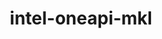 ---
title: "intel-oneapi-mkl"
layout: cache
categories: [package, develop]
meta: {"versions": ["2024.2.0", "2024.2.1"], "compilers": ["gcc@=11.4.0", "gcc@=12.3.0", "intel@=2021.10.0", "oneapi@=2023.2.0", "oneapi@=2024.2.0", "oneapi@=2024.2.1"], "oss": ["amzn2", "ubuntu22.04"], "platforms": ["linux"], "targets": ["x86_64_v3", "x86_64_v4"], "stacks": ["aws-pcluster-x86_64_v4", "e4s", "e4s-oneapi", "ml-linux-x86_64-cpu", "ml-linux-x86_64-cuda", "root"], "num_specs": 55, "num_specs_by_stack": {"root": 55, "aws-pcluster-x86_64_v4": 18, "ml-linux-x86_64-cuda": 18, "ml-linux-x86_64-cpu": 6, "e4s": 6, "e4s-oneapi": 7}}
spec_details: [{"hash": "4us4wjoi5fav5xvmn5wche4gxgggnc24", "compiler": "gcc@=12.3.0", "versions": ["2024.2.1"], "os": "amzn2", "platform": "linux", "target": "x86_64_v3", "variants": ["build_system=generic", "~cluster", "+envmods", "~gfortran", "~ilp64", "mpi_family=none", "+shared", "threads=none"], "stacks": ["root", "aws-pcluster-x86_64_v4"], "size": "-", "tarball": "https://binaries.spack.io/develop/build_cache/linux-amzn2-x86_64_v3/gcc-12.3.0/intel-oneapi-mkl-2024.2.1/linux-amzn2-x86_64_v3-gcc-12.3.0-intel-oneapi-mkl-2024.2.1-4us4wjoi5fav5xvmn5wche4gxgggnc24.spack"}, {"hash": "rp5zo4x3xh2ckkybqp3ybf53lngvvnlf", "compiler": "gcc@=12.3.0", "versions": ["2024.2.0"], "os": "amzn2", "platform": "linux", "target": "x86_64_v3", "variants": ["build_system=generic", "~cluster", "+envmods", "~gfortran", "~ilp64", "mpi_family=none", "+shared", "threads=none"], "stacks": ["root", "aws-pcluster-x86_64_v4"], "size": "-", "tarball": "https://binaries.spack.io/develop/build_cache/linux-amzn2-x86_64_v3/gcc-12.3.0/intel-oneapi-mkl-2024.2.0/linux-amzn2-x86_64_v3-gcc-12.3.0-intel-oneapi-mkl-2024.2.0-rp5zo4x3xh2ckkybqp3ybf53lngvvnlf.spack"}, {"hash": "3ijgq7shxy3vovxz6ad73iuzfgspnzvw", "compiler": "oneapi@=2023.2.0", "versions": ["2024.2.0"], "os": "amzn2", "platform": "linux", "target": "x86_64_v3", "variants": ["build_system=generic", "~cluster", "+envmods", "~gfortran", "~ilp64", "mpi_family=none", "+shared", "threads=none"], "stacks": ["root", "aws-pcluster-x86_64_v4"], "size": "-", "tarball": "https://binaries.spack.io/develop/build_cache/linux-amzn2-x86_64_v3/oneapi-2023.2.0/intel-oneapi-mkl-2024.2.0/linux-amzn2-x86_64_v3-oneapi-2023.2.0-intel-oneapi-mkl-2024.2.0-3ijgq7shxy3vovxz6ad73iuzfgspnzvw.spack"}, {"hash": "5fb3bdzew4w6a5naqoyzlfcksixlthit", "compiler": "intel@=2021.10.0", "versions": ["2024.2.1"], "os": "amzn2", "platform": "linux", "target": "x86_64_v3", "variants": ["build_system=generic", "~cluster", "+envmods", "~gfortran", "~ilp64", "mpi_family=none", "+shared", "threads=none"], "stacks": ["root", "aws-pcluster-x86_64_v4"], "size": "-", "tarball": "https://binaries.spack.io/develop/build_cache/linux-amzn2-x86_64_v3/intel-2021.10.0/intel-oneapi-mkl-2024.2.1/linux-amzn2-x86_64_v3-intel-2021.10.0-intel-oneapi-mkl-2024.2.1-5fb3bdzew4w6a5naqoyzlfcksixlthit.spack"}, {"hash": "dll6ebyfduh7rrnu3nchjoep3ceoeoih", "compiler": "intel@=2021.10.0", "versions": ["2024.2.0"], "os": "amzn2", "platform": "linux", "target": "x86_64_v3", "variants": ["build_system=generic", "~cluster", "+envmods", "~gfortran", "~ilp64", "mpi_family=none", "+shared", "threads=none"], "stacks": ["root", "aws-pcluster-x86_64_v4"], "size": "-", "tarball": "https://binaries.spack.io/develop/build_cache/linux-amzn2-x86_64_v3/intel-2021.10.0/intel-oneapi-mkl-2024.2.0/linux-amzn2-x86_64_v3-intel-2021.10.0-intel-oneapi-mkl-2024.2.0-dll6ebyfduh7rrnu3nchjoep3ceoeoih.spack"}, {"hash": "oscsxso4uihmjppj4oxkr666plcyh25b", "compiler": "intel@=2021.10.0", "versions": ["2024.2.0"], "os": "amzn2", "platform": "linux", "target": "x86_64_v3", "variants": ["build_system=generic", "+cluster", "+envmods", "~gfortran", "~ilp64", "mpi_family=mpich", "+shared", "threads=none"], "stacks": ["root", "aws-pcluster-x86_64_v4"], "size": "-", "tarball": "https://binaries.spack.io/develop/build_cache/linux-amzn2-x86_64_v3/intel-2021.10.0/intel-oneapi-mkl-2024.2.0/linux-amzn2-x86_64_v3-intel-2021.10.0-intel-oneapi-mkl-2024.2.0-oscsxso4uihmjppj4oxkr666plcyh25b.spack"}, {"hash": "l3mbkjuy6uwvqen2fzdlg3mvh4h2sf5c", "compiler": "intel@=2021.10.0", "versions": ["2024.2.1"], "os": "amzn2", "platform": "linux", "target": "x86_64_v3", "variants": ["build_system=generic", "+cluster", "+envmods", "~gfortran", "~ilp64", "mpi_family=mpich", "+shared", "threads=none"], "stacks": ["root", "aws-pcluster-x86_64_v4"], "size": "-", "tarball": "https://binaries.spack.io/develop/build_cache/linux-amzn2-x86_64_v3/intel-2021.10.0/intel-oneapi-mkl-2024.2.1/linux-amzn2-x86_64_v3-intel-2021.10.0-intel-oneapi-mkl-2024.2.1-l3mbkjuy6uwvqen2fzdlg3mvh4h2sf5c.spack"}, {"hash": "q33uusya4x3ktmzcql53gqvbfntnyv7b", "compiler": "intel@=2021.10.0", "versions": ["2024.2.1"], "os": "amzn2", "platform": "linux", "target": "x86_64_v3", "variants": ["build_system=generic", "+cluster", "+envmods", "~gfortran", "~ilp64", "mpi_family=mpich", "+shared", "threads=none"], "stacks": ["root", "aws-pcluster-x86_64_v4"], "size": "-", "tarball": "https://binaries.spack.io/develop/build_cache/linux-amzn2-x86_64_v3/intel-2021.10.0/intel-oneapi-mkl-2024.2.1/linux-amzn2-x86_64_v3-intel-2021.10.0-intel-oneapi-mkl-2024.2.1-q33uusya4x3ktmzcql53gqvbfntnyv7b.spack"}, {"hash": "kqbeneym2d7e7hrp25dgvmp42yb7yejw", "compiler": "oneapi@=2023.2.0", "versions": ["2024.2.1"], "os": "amzn2", "platform": "linux", "target": "x86_64_v3", "variants": ["build_system=generic", "~cluster", "+envmods", "~gfortran", "~ilp64", "mpi_family=none", "+shared", "threads=none"], "stacks": ["root", "aws-pcluster-x86_64_v4"], "size": "-", "tarball": "https://binaries.spack.io/develop/build_cache/linux-amzn2-x86_64_v3/oneapi-2023.2.0/intel-oneapi-mkl-2024.2.1/linux-amzn2-x86_64_v3-oneapi-2023.2.0-intel-oneapi-mkl-2024.2.1-kqbeneym2d7e7hrp25dgvmp42yb7yejw.spack"}, {"hash": "37dq35ghevn5niklwd4t3w26yidxnjri", "compiler": "gcc@=12.3.0", "versions": ["2024.2.0"], "os": "amzn2", "platform": "linux", "target": "x86_64_v4", "variants": ["build_system=generic", "~cluster", "+envmods", "~gfortran", "~ilp64", "mpi_family=none", "+shared", "threads=none"], "stacks": ["root", "aws-pcluster-x86_64_v4"], "size": "-", "tarball": "https://binaries.spack.io/develop/build_cache/linux-amzn2-x86_64_v4/gcc-12.3.0/intel-oneapi-mkl-2024.2.0/linux-amzn2-x86_64_v4-gcc-12.3.0-intel-oneapi-mkl-2024.2.0-37dq35ghevn5niklwd4t3w26yidxnjri.spack"}, {"hash": "7bcackfgns22qpywpi2g3c735554dwbf", "compiler": "gcc@=12.3.0", "versions": ["2024.2.1"], "os": "amzn2", "platform": "linux", "target": "x86_64_v4", "variants": ["build_system=generic", "~cluster", "+envmods", "~gfortran", "~ilp64", "mpi_family=none", "+shared", "threads=none"], "stacks": ["root", "aws-pcluster-x86_64_v4"], "size": "-", "tarball": "https://binaries.spack.io/develop/build_cache/linux-amzn2-x86_64_v4/gcc-12.3.0/intel-oneapi-mkl-2024.2.1/linux-amzn2-x86_64_v4-gcc-12.3.0-intel-oneapi-mkl-2024.2.1-7bcackfgns22qpywpi2g3c735554dwbf.spack"}, {"hash": "llrvo5j57vexxnf7u245kpgjcnr3l22y", "compiler": "intel@=2021.10.0", "versions": ["2024.2.0"], "os": "amzn2", "platform": "linux", "target": "x86_64_v4", "variants": ["build_system=generic", "~cluster", "+envmods", "~gfortran", "~ilp64", "mpi_family=none", "+shared", "threads=none"], "stacks": ["root", "aws-pcluster-x86_64_v4"], "size": "-", "tarball": "https://binaries.spack.io/develop/build_cache/linux-amzn2-x86_64_v4/intel-2021.10.0/intel-oneapi-mkl-2024.2.0/linux-amzn2-x86_64_v4-intel-2021.10.0-intel-oneapi-mkl-2024.2.0-llrvo5j57vexxnf7u245kpgjcnr3l22y.spack"}, {"hash": "6nsybvu7vj3ojd5f4gs3eg52z23xf57b", "compiler": "intel@=2021.10.0", "versions": ["2024.2.1"], "os": "amzn2", "platform": "linux", "target": "x86_64_v4", "variants": ["build_system=generic", "~cluster", "+envmods", "~gfortran", "~ilp64", "mpi_family=none", "+shared", "threads=none"], "stacks": ["root", "aws-pcluster-x86_64_v4"], "size": "-", "tarball": "https://binaries.spack.io/develop/build_cache/linux-amzn2-x86_64_v4/intel-2021.10.0/intel-oneapi-mkl-2024.2.1/linux-amzn2-x86_64_v4-intel-2021.10.0-intel-oneapi-mkl-2024.2.1-6nsybvu7vj3ojd5f4gs3eg52z23xf57b.spack"}, {"hash": "vhip3nevjmjyztq6nvrwg2hbssyggjxv", "compiler": "intel@=2021.10.0", "versions": ["2024.2.1"], "os": "amzn2", "platform": "linux", "target": "x86_64_v4", "variants": ["build_system=generic", "+cluster", "+envmods", "~gfortran", "~ilp64", "mpi_family=mpich", "+shared", "threads=none"], "stacks": ["root", "aws-pcluster-x86_64_v4"], "size": "-", "tarball": "https://binaries.spack.io/develop/build_cache/linux-amzn2-x86_64_v4/intel-2021.10.0/intel-oneapi-mkl-2024.2.1/linux-amzn2-x86_64_v4-intel-2021.10.0-intel-oneapi-mkl-2024.2.1-vhip3nevjmjyztq6nvrwg2hbssyggjxv.spack"}, {"hash": "a2hlt34rpo2etxkxqouqrc2jt6y4vdgw", "compiler": "intel@=2021.10.0", "versions": ["2024.2.1"], "os": "amzn2", "platform": "linux", "target": "x86_64_v4", "variants": ["build_system=generic", "+cluster", "+envmods", "~gfortran", "~ilp64", "mpi_family=mpich", "+shared", "threads=none"], "stacks": ["root", "aws-pcluster-x86_64_v4"], "size": "-", "tarball": "https://binaries.spack.io/develop/build_cache/linux-amzn2-x86_64_v4/intel-2021.10.0/intel-oneapi-mkl-2024.2.1/linux-amzn2-x86_64_v4-intel-2021.10.0-intel-oneapi-mkl-2024.2.1-a2hlt34rpo2etxkxqouqrc2jt6y4vdgw.spack"}, {"hash": "rsgi2dvbkognj5astvah5ic6toshfblt", "compiler": "intel@=2021.10.0", "versions": ["2024.2.0"], "os": "amzn2", "platform": "linux", "target": "x86_64_v4", "variants": ["build_system=generic", "+cluster", "+envmods", "~gfortran", "~ilp64", "mpi_family=mpich", "+shared", "threads=none"], "stacks": ["root", "aws-pcluster-x86_64_v4"], "size": "-", "tarball": "https://binaries.spack.io/develop/build_cache/linux-amzn2-x86_64_v4/intel-2021.10.0/intel-oneapi-mkl-2024.2.0/linux-amzn2-x86_64_v4-intel-2021.10.0-intel-oneapi-mkl-2024.2.0-rsgi2dvbkognj5astvah5ic6toshfblt.spack"}, {"hash": "4uhjhhgocrv4u5p5gpndauw3rzq6ifcq", "compiler": "oneapi@=2023.2.0", "versions": ["2024.2.1"], "os": "amzn2", "platform": "linux", "target": "x86_64_v4", "variants": ["build_system=generic", "~cluster", "+envmods", "~gfortran", "~ilp64", "mpi_family=none", "+shared", "threads=none"], "stacks": ["root", "aws-pcluster-x86_64_v4"], "size": "-", "tarball": "https://binaries.spack.io/develop/build_cache/linux-amzn2-x86_64_v4/oneapi-2023.2.0/intel-oneapi-mkl-2024.2.1/linux-amzn2-x86_64_v4-oneapi-2023.2.0-intel-oneapi-mkl-2024.2.1-4uhjhhgocrv4u5p5gpndauw3rzq6ifcq.spack"}, {"hash": "pya3tajs5qv6yntccny7wfrrhaxeszub", "compiler": "oneapi@=2023.2.0", "versions": ["2024.2.0"], "os": "amzn2", "platform": "linux", "target": "x86_64_v4", "variants": ["build_system=generic", "~cluster", "+envmods", "~gfortran", "~ilp64", "mpi_family=none", "+shared", "threads=none"], "stacks": ["root", "aws-pcluster-x86_64_v4"], "size": "-", "tarball": "https://binaries.spack.io/develop/build_cache/linux-amzn2-x86_64_v4/oneapi-2023.2.0/intel-oneapi-mkl-2024.2.0/linux-amzn2-x86_64_v4-oneapi-2023.2.0-intel-oneapi-mkl-2024.2.0-pya3tajs5qv6yntccny7wfrrhaxeszub.spack"}, {"hash": "vh254543c75233sbnfhekq4fy4tixz3h", "compiler": "gcc@=11.4.0", "versions": ["2024.2.1"], "os": "ubuntu22.04", "platform": "linux", "target": "x86_64_v3", "variants": ["build_system=generic", "~cluster", "+envmods", "~gfortran", "~ilp64", "mpi_family=none", "+shared", "threads=none"], "stacks": ["ml-linux-x86_64-cuda", "root"], "size": "-", "tarball": "https://binaries.spack.io/develop/build_cache/linux-ubuntu22.04-x86_64_v3/gcc-11.4.0/intel-oneapi-mkl-2024.2.1/linux-ubuntu22.04-x86_64_v3-gcc-11.4.0-intel-oneapi-mkl-2024.2.1-vh254543c75233sbnfhekq4fy4tixz3h.spack"}, {"hash": "5j6vgfrskh3zqhym3qqmm7o5yfynp7ch", "compiler": "gcc@=11.4.0", "versions": ["2024.2.0"], "os": "ubuntu22.04", "platform": "linux", "target": "x86_64_v3", "variants": ["build_system=generic", "~cluster", "+envmods", "~gfortran", "~ilp64", "mpi_family=none", "+shared", "threads=none"], "stacks": ["root", "ml-linux-x86_64-cpu"], "size": "-", "tarball": "https://binaries.spack.io/develop/build_cache/linux-ubuntu22.04-x86_64_v3/gcc-11.4.0/intel-oneapi-mkl-2024.2.0/linux-ubuntu22.04-x86_64_v3-gcc-11.4.0-intel-oneapi-mkl-2024.2.0-5j6vgfrskh3zqhym3qqmm7o5yfynp7ch.spack"}, {"hash": "ndmylxiayk5pgdqhopttxyaqttmepslk", "compiler": "gcc@=11.4.0", "versions": ["2024.2.1"], "os": "ubuntu22.04", "platform": "linux", "target": "x86_64_v3", "variants": ["build_system=generic", "~cluster", "+envmods", "~gfortran", "~ilp64", "mpi_family=none", "+shared", "threads=none"], "stacks": ["root", "e4s"], "size": "-", "tarball": "https://binaries.spack.io/develop/build_cache/linux-ubuntu22.04-x86_64_v3/gcc-11.4.0/intel-oneapi-mkl-2024.2.1/linux-ubuntu22.04-x86_64_v3-gcc-11.4.0-intel-oneapi-mkl-2024.2.1-ndmylxiayk5pgdqhopttxyaqttmepslk.spack"}, {"hash": "iawbgm32v3xj36o52akipyz7qcat5jio", "compiler": "gcc@=11.4.0", "versions": ["2024.2.0"], "os": "ubuntu22.04", "platform": "linux", "target": "x86_64_v3", "variants": ["build_system=generic", "~cluster", "+envmods", "~gfortran", "~ilp64", "mpi_family=none", "+shared", "threads=none"], "stacks": ["ml-linux-x86_64-cuda", "root"], "size": "-", "tarball": "https://binaries.spack.io/develop/build_cache/linux-ubuntu22.04-x86_64_v3/gcc-11.4.0/intel-oneapi-mkl-2024.2.0/linux-ubuntu22.04-x86_64_v3-gcc-11.4.0-intel-oneapi-mkl-2024.2.0-iawbgm32v3xj36o52akipyz7qcat5jio.spack"}, {"hash": "cvwx4teejzvr4svfg6entacvmgwb5chd", "compiler": "gcc@=11.4.0", "versions": ["2024.2.1"], "os": "ubuntu22.04", "platform": "linux", "target": "x86_64_v3", "variants": ["build_system=generic", "~cluster", "+envmods", "~gfortran", "~ilp64", "mpi_family=none", "+shared", "threads=none"], "stacks": ["ml-linux-x86_64-cuda", "root"], "size": "-", "tarball": "https://binaries.spack.io/develop/build_cache/linux-ubuntu22.04-x86_64_v3/gcc-11.4.0/intel-oneapi-mkl-2024.2.1/linux-ubuntu22.04-x86_64_v3-gcc-11.4.0-intel-oneapi-mkl-2024.2.1-cvwx4teejzvr4svfg6entacvmgwb5chd.spack"}, {"hash": "f2g3uumw4qinyz2dz3pytukapexicbx2", "compiler": "gcc@=11.4.0", "versions": ["2024.2.1"], "os": "ubuntu22.04", "platform": "linux", "target": "x86_64_v3", "variants": ["build_system=generic", "~cluster", "+envmods", "~gfortran", "~ilp64", "mpi_family=none", "+shared", "threads=none"], "stacks": ["root", "e4s"], "size": "-", "tarball": "https://binaries.spack.io/develop/build_cache/linux-ubuntu22.04-x86_64_v3/gcc-11.4.0/intel-oneapi-mkl-2024.2.1/linux-ubuntu22.04-x86_64_v3-gcc-11.4.0-intel-oneapi-mkl-2024.2.1-f2g3uumw4qinyz2dz3pytukapexicbx2.spack"}, {"hash": "fj64mmddu3nwgelyobusc5esanijobb4", "compiler": "gcc@=11.4.0", "versions": ["2024.2.0"], "os": "ubuntu22.04", "platform": "linux", "target": "x86_64_v3", "variants": ["build_system=generic", "~cluster", "+envmods", "~gfortran", "~ilp64", "mpi_family=none", "+shared", "threads=none"], "stacks": ["root", "e4s"], "size": "-", "tarball": "https://binaries.spack.io/develop/build_cache/linux-ubuntu22.04-x86_64_v3/gcc-11.4.0/intel-oneapi-mkl-2024.2.0/linux-ubuntu22.04-x86_64_v3-gcc-11.4.0-intel-oneapi-mkl-2024.2.0-fj64mmddu3nwgelyobusc5esanijobb4.spack"}, {"hash": "gz3a4o4g6f44ldae5hddmto4bspq2ip4", "compiler": "gcc@=11.4.0", "versions": ["2024.2.0"], "os": "ubuntu22.04", "platform": "linux", "target": "x86_64_v3", "variants": ["build_system=generic", "~cluster", "+envmods", "~gfortran", "~ilp64", "mpi_family=none", "+shared", "threads=none"], "stacks": ["root", "e4s"], "size": "-", "tarball": "https://binaries.spack.io/develop/build_cache/linux-ubuntu22.04-x86_64_v3/gcc-11.4.0/intel-oneapi-mkl-2024.2.0/linux-ubuntu22.04-x86_64_v3-gcc-11.4.0-intel-oneapi-mkl-2024.2.0-gz3a4o4g6f44ldae5hddmto4bspq2ip4.spack"}, {"hash": "me365q4pw7slqoifh3cebhxkzg7gqqy2", "compiler": "gcc@=11.4.0", "versions": ["2024.2.1"], "os": "ubuntu22.04", "platform": "linux", "target": "x86_64_v3", "variants": ["build_system=generic", "~cluster", "+envmods", "~gfortran", "~ilp64", "mpi_family=none", "+shared", "threads=none"], "stacks": ["ml-linux-x86_64-cuda", "root"], "size": "-", "tarball": "https://binaries.spack.io/develop/build_cache/linux-ubuntu22.04-x86_64_v3/gcc-11.4.0/intel-oneapi-mkl-2024.2.1/linux-ubuntu22.04-x86_64_v3-gcc-11.4.0-intel-oneapi-mkl-2024.2.1-me365q4pw7slqoifh3cebhxkzg7gqqy2.spack"}, {"hash": "33mkd7wybni7wnwfalbs2ex57l4hoq73", "compiler": "gcc@=11.4.0", "versions": ["2024.2.1"], "os": "ubuntu22.04", "platform": "linux", "target": "x86_64_v3", "variants": ["build_system=generic", "~cluster", "+envmods", "~gfortran", "~ilp64", "mpi_family=none", "+shared", "threads=none"], "stacks": ["root", "e4s"], "size": "-", "tarball": "https://binaries.spack.io/develop/build_cache/linux-ubuntu22.04-x86_64_v3/gcc-11.4.0/intel-oneapi-mkl-2024.2.1/linux-ubuntu22.04-x86_64_v3-gcc-11.4.0-intel-oneapi-mkl-2024.2.1-33mkd7wybni7wnwfalbs2ex57l4hoq73.spack"}, {"hash": "jdf3z52hf2xzrevwqnycavvuw436kioc", "compiler": "gcc@=11.4.0", "versions": ["2024.2.1"], "os": "ubuntu22.04", "platform": "linux", "target": "x86_64_v3", "variants": ["build_system=generic", "~cluster", "+envmods", "~gfortran", "~ilp64", "mpi_family=none", "+shared", "threads=none"], "stacks": ["ml-linux-x86_64-cuda", "root"], "size": "-", "tarball": "https://binaries.spack.io/develop/build_cache/linux-ubuntu22.04-x86_64_v3/gcc-11.4.0/intel-oneapi-mkl-2024.2.1/linux-ubuntu22.04-x86_64_v3-gcc-11.4.0-intel-oneapi-mkl-2024.2.1-jdf3z52hf2xzrevwqnycavvuw436kioc.spack"}, {"hash": "xdhbhsoypgho62qospkbuofqgfc5hlrp", "compiler": "gcc@=11.4.0", "versions": ["2024.2.0"], "os": "ubuntu22.04", "platform": "linux", "target": "x86_64_v3", "variants": ["build_system=generic", "~cluster", "+envmods", "~gfortran", "~ilp64", "mpi_family=none", "+shared", "threads=none"], "stacks": ["ml-linux-x86_64-cuda", "root"], "size": "-", "tarball": "https://binaries.spack.io/develop/build_cache/linux-ubuntu22.04-x86_64_v3/gcc-11.4.0/intel-oneapi-mkl-2024.2.0/linux-ubuntu22.04-x86_64_v3-gcc-11.4.0-intel-oneapi-mkl-2024.2.0-xdhbhsoypgho62qospkbuofqgfc5hlrp.spack"}, {"hash": "raqu2s4jmplnfamavjmykbcqgznkyxd2", "compiler": "gcc@=11.4.0", "versions": ["2024.2.1"], "os": "ubuntu22.04", "platform": "linux", "target": "x86_64_v3", "variants": ["build_system=generic", "~cluster", "+envmods", "~gfortran", "~ilp64", "mpi_family=none", "+shared", "threads=none"], "stacks": ["ml-linux-x86_64-cuda", "root"], "size": "-", "tarball": "https://binaries.spack.io/develop/build_cache/linux-ubuntu22.04-x86_64_v3/gcc-11.4.0/intel-oneapi-mkl-2024.2.1/linux-ubuntu22.04-x86_64_v3-gcc-11.4.0-intel-oneapi-mkl-2024.2.1-raqu2s4jmplnfamavjmykbcqgznkyxd2.spack"}, {"hash": "uwj4gas7u4p2zlqtdpxc4c4nh7vg775f", "compiler": "gcc@=11.4.0", "versions": ["2024.2.1"], "os": "ubuntu22.04", "platform": "linux", "target": "x86_64_v3", "variants": ["build_system=generic", "~cluster", "+envmods", "~gfortran", "~ilp64", "mpi_family=none", "+shared", "threads=none"], "stacks": ["ml-linux-x86_64-cuda", "root"], "size": "-", "tarball": "https://binaries.spack.io/develop/build_cache/linux-ubuntu22.04-x86_64_v3/gcc-11.4.0/intel-oneapi-mkl-2024.2.1/linux-ubuntu22.04-x86_64_v3-gcc-11.4.0-intel-oneapi-mkl-2024.2.1-uwj4gas7u4p2zlqtdpxc4c4nh7vg775f.spack"}, {"hash": "idprwv45epkppvt4n2ul6xhurys7jsjo", "compiler": "gcc@=11.4.0", "versions": ["2024.2.0"], "os": "ubuntu22.04", "platform": "linux", "target": "x86_64_v3", "variants": ["build_system=generic", "~cluster", "+envmods", "~gfortran", "~ilp64", "mpi_family=none", "+shared", "threads=none"], "stacks": ["root", "ml-linux-x86_64-cpu"], "size": "-", "tarball": "https://binaries.spack.io/develop/build_cache/linux-ubuntu22.04-x86_64_v3/gcc-11.4.0/intel-oneapi-mkl-2024.2.0/linux-ubuntu22.04-x86_64_v3-gcc-11.4.0-intel-oneapi-mkl-2024.2.0-idprwv45epkppvt4n2ul6xhurys7jsjo.spack"}, {"hash": "zf6hmkfrsk6ky2dgtnkx3ggqjsvyilkf", "compiler": "gcc@=11.4.0", "versions": ["2024.2.1"], "os": "ubuntu22.04", "platform": "linux", "target": "x86_64_v3", "variants": ["build_system=generic", "~cluster", "+envmods", "~gfortran", "~ilp64", "mpi_family=none", "+shared", "threads=none"], "stacks": ["root", "ml-linux-x86_64-cpu"], "size": "-", "tarball": "https://binaries.spack.io/develop/build_cache/linux-ubuntu22.04-x86_64_v3/gcc-11.4.0/intel-oneapi-mkl-2024.2.1/linux-ubuntu22.04-x86_64_v3-gcc-11.4.0-intel-oneapi-mkl-2024.2.1-zf6hmkfrsk6ky2dgtnkx3ggqjsvyilkf.spack"}, {"hash": "4mkncayysoh6aedpm4h6mgeenypok23z", "compiler": "gcc@=11.4.0", "versions": ["2024.2.1"], "os": "ubuntu22.04", "platform": "linux", "target": "x86_64_v3", "variants": ["build_system=generic", "~cluster", "+envmods", "~gfortran", "~ilp64", "mpi_family=none", "+shared", "threads=none"], "stacks": ["ml-linux-x86_64-cuda", "root"], "size": "-", "tarball": "https://binaries.spack.io/develop/build_cache/linux-ubuntu22.04-x86_64_v3/gcc-11.4.0/intel-oneapi-mkl-2024.2.1/linux-ubuntu22.04-x86_64_v3-gcc-11.4.0-intel-oneapi-mkl-2024.2.1-4mkncayysoh6aedpm4h6mgeenypok23z.spack"}, {"hash": "mmg3433g6v52ewg6lxqdpq3hsokqetzz", "compiler": "gcc@=11.4.0", "versions": ["2024.2.1"], "os": "ubuntu22.04", "platform": "linux", "target": "x86_64_v3", "variants": ["build_system=generic", "~cluster", "+envmods", "~gfortran", "~ilp64", "mpi_family=none", "+shared", "threads=none"], "stacks": ["root", "ml-linux-x86_64-cpu"], "size": "-", "tarball": "https://binaries.spack.io/develop/build_cache/linux-ubuntu22.04-x86_64_v3/gcc-11.4.0/intel-oneapi-mkl-2024.2.1/linux-ubuntu22.04-x86_64_v3-gcc-11.4.0-intel-oneapi-mkl-2024.2.1-mmg3433g6v52ewg6lxqdpq3hsokqetzz.spack"}, {"hash": "md52qgqf53bxexuotftt3q7pcx74nqav", "compiler": "gcc@=11.4.0", "versions": ["2024.2.0"], "os": "ubuntu22.04", "platform": "linux", "target": "x86_64_v3", "variants": ["build_system=generic", "~cluster", "+envmods", "~gfortran", "~ilp64", "mpi_family=none", "+shared", "threads=none"], "stacks": ["ml-linux-x86_64-cuda", "root"], "size": "-", "tarball": "https://binaries.spack.io/develop/build_cache/linux-ubuntu22.04-x86_64_v3/gcc-11.4.0/intel-oneapi-mkl-2024.2.0/linux-ubuntu22.04-x86_64_v3-gcc-11.4.0-intel-oneapi-mkl-2024.2.0-md52qgqf53bxexuotftt3q7pcx74nqav.spack"}, {"hash": "z7pukvvaurmbk2t4g25jnh3m7uf7hxrp", "compiler": "gcc@=11.4.0", "versions": ["2024.2.1"], "os": "ubuntu22.04", "platform": "linux", "target": "x86_64_v3", "variants": ["build_system=generic", "~cluster", "+envmods", "~gfortran", "~ilp64", "mpi_family=none", "+shared", "threads=none"], "stacks": ["ml-linux-x86_64-cuda", "root"], "size": "-", "tarball": "https://binaries.spack.io/develop/build_cache/linux-ubuntu22.04-x86_64_v3/gcc-11.4.0/intel-oneapi-mkl-2024.2.1/linux-ubuntu22.04-x86_64_v3-gcc-11.4.0-intel-oneapi-mkl-2024.2.1-z7pukvvaurmbk2t4g25jnh3m7uf7hxrp.spack"}, {"hash": "gsxojmzom3f33c4oa6crowpxnnkzexu2", "compiler": "gcc@=11.4.0", "versions": ["2024.2.0"], "os": "ubuntu22.04", "platform": "linux", "target": "x86_64_v3", "variants": ["build_system=generic", "~cluster", "+envmods", "~gfortran", "~ilp64", "mpi_family=none", "+shared", "threads=none"], "stacks": ["root", "e4s"], "size": "-", "tarball": "https://binaries.spack.io/develop/build_cache/linux-ubuntu22.04-x86_64_v3/gcc-11.4.0/intel-oneapi-mkl-2024.2.0/linux-ubuntu22.04-x86_64_v3-gcc-11.4.0-intel-oneapi-mkl-2024.2.0-gsxojmzom3f33c4oa6crowpxnnkzexu2.spack"}, {"hash": "dgdt6jtonwwrli3bu63sf4s34cjizttj", "compiler": "gcc@=11.4.0", "versions": ["2024.2.0"], "os": "ubuntu22.04", "platform": "linux", "target": "x86_64_v3", "variants": ["build_system=generic", "~cluster", "+envmods", "~gfortran", "~ilp64", "mpi_family=none", "+shared", "threads=none"], "stacks": ["root", "ml-linux-x86_64-cpu"], "size": "-", "tarball": "https://binaries.spack.io/develop/build_cache/linux-ubuntu22.04-x86_64_v3/gcc-11.4.0/intel-oneapi-mkl-2024.2.0/linux-ubuntu22.04-x86_64_v3-gcc-11.4.0-intel-oneapi-mkl-2024.2.0-dgdt6jtonwwrli3bu63sf4s34cjizttj.spack"}, {"hash": "isu32taazknsq6tkzx32a26fwh4p5pjd", "compiler": "gcc@=11.4.0", "versions": ["2024.2.1"], "os": "ubuntu22.04", "platform": "linux", "target": "x86_64_v3", "variants": ["build_system=generic", "~cluster", "+envmods", "~gfortran", "~ilp64", "mpi_family=none", "+shared", "threads=none"], "stacks": ["ml-linux-x86_64-cuda", "root"], "size": "-", "tarball": "https://binaries.spack.io/develop/build_cache/linux-ubuntu22.04-x86_64_v3/gcc-11.4.0/intel-oneapi-mkl-2024.2.1/linux-ubuntu22.04-x86_64_v3-gcc-11.4.0-intel-oneapi-mkl-2024.2.1-isu32taazknsq6tkzx32a26fwh4p5pjd.spack"}, {"hash": "fsenljlh645nvpvahltugjmlxll3ktie", "compiler": "gcc@=11.4.0", "versions": ["2024.2.1"], "os": "ubuntu22.04", "platform": "linux", "target": "x86_64_v3", "variants": ["build_system=generic", "~cluster", "+envmods", "~gfortran", "~ilp64", "mpi_family=none", "+shared", "threads=none"], "stacks": ["ml-linux-x86_64-cuda", "root"], "size": "-", "tarball": "https://binaries.spack.io/develop/build_cache/linux-ubuntu22.04-x86_64_v3/gcc-11.4.0/intel-oneapi-mkl-2024.2.1/linux-ubuntu22.04-x86_64_v3-gcc-11.4.0-intel-oneapi-mkl-2024.2.1-fsenljlh645nvpvahltugjmlxll3ktie.spack"}, {"hash": "czzqbo3ospunvsjtuqkv7s4qlokxc25f", "compiler": "gcc@=11.4.0", "versions": ["2024.2.1"], "os": "ubuntu22.04", "platform": "linux", "target": "x86_64_v3", "variants": ["build_system=generic", "~cluster", "+envmods", "~gfortran", "~ilp64", "mpi_family=none", "+shared", "threads=none"], "stacks": ["ml-linux-x86_64-cuda", "root"], "size": "-", "tarball": "https://binaries.spack.io/develop/build_cache/linux-ubuntu22.04-x86_64_v3/gcc-11.4.0/intel-oneapi-mkl-2024.2.1/linux-ubuntu22.04-x86_64_v3-gcc-11.4.0-intel-oneapi-mkl-2024.2.1-czzqbo3ospunvsjtuqkv7s4qlokxc25f.spack"}, {"hash": "3n33lss6qk52f24nsfa3lzam6fr7btoh", "compiler": "gcc@=11.4.0", "versions": ["2024.2.1"], "os": "ubuntu22.04", "platform": "linux", "target": "x86_64_v3", "variants": ["build_system=generic", "~cluster", "+envmods", "~gfortran", "~ilp64", "mpi_family=none", "+shared", "threads=none"], "stacks": ["ml-linux-x86_64-cuda", "root"], "size": "-", "tarball": "https://binaries.spack.io/develop/build_cache/linux-ubuntu22.04-x86_64_v3/gcc-11.4.0/intel-oneapi-mkl-2024.2.1/linux-ubuntu22.04-x86_64_v3-gcc-11.4.0-intel-oneapi-mkl-2024.2.1-3n33lss6qk52f24nsfa3lzam6fr7btoh.spack"}, {"hash": "awjhdc6wwnsdqn7kvi5ww7xzwq5m4fhs", "compiler": "gcc@=11.4.0", "versions": ["2024.2.1"], "os": "ubuntu22.04", "platform": "linux", "target": "x86_64_v3", "variants": ["build_system=generic", "~cluster", "+envmods", "~gfortran", "~ilp64", "mpi_family=none", "+shared", "threads=none"], "stacks": ["ml-linux-x86_64-cuda", "root"], "size": "-", "tarball": "https://binaries.spack.io/develop/build_cache/linux-ubuntu22.04-x86_64_v3/gcc-11.4.0/intel-oneapi-mkl-2024.2.1/linux-ubuntu22.04-x86_64_v3-gcc-11.4.0-intel-oneapi-mkl-2024.2.1-awjhdc6wwnsdqn7kvi5ww7xzwq5m4fhs.spack"}, {"hash": "7gaqfiscvflbmsuvmazctieamgln6cbz", "compiler": "gcc@=11.4.0", "versions": ["2024.2.1"], "os": "ubuntu22.04", "platform": "linux", "target": "x86_64_v3", "variants": ["build_system=generic", "~cluster", "+envmods", "~gfortran", "~ilp64", "mpi_family=none", "+shared", "threads=none"], "stacks": ["ml-linux-x86_64-cuda", "root"], "size": "-", "tarball": "https://binaries.spack.io/develop/build_cache/linux-ubuntu22.04-x86_64_v3/gcc-11.4.0/intel-oneapi-mkl-2024.2.1/linux-ubuntu22.04-x86_64_v3-gcc-11.4.0-intel-oneapi-mkl-2024.2.1-7gaqfiscvflbmsuvmazctieamgln6cbz.spack"}, {"hash": "zvzrkhmejpvjw26goknzdlcbxklgjz2f", "compiler": "gcc@=11.4.0", "versions": ["2024.2.1"], "os": "ubuntu22.04", "platform": "linux", "target": "x86_64_v3", "variants": ["build_system=generic", "~cluster", "+envmods", "~gfortran", "~ilp64", "mpi_family=none", "+shared", "threads=none"], "stacks": ["root", "ml-linux-x86_64-cpu"], "size": "-", "tarball": "https://binaries.spack.io/develop/build_cache/linux-ubuntu22.04-x86_64_v3/gcc-11.4.0/intel-oneapi-mkl-2024.2.1/linux-ubuntu22.04-x86_64_v3-gcc-11.4.0-intel-oneapi-mkl-2024.2.1-zvzrkhmejpvjw26goknzdlcbxklgjz2f.spack"}, {"hash": "zhc6oncdg3xanurip42kaoegdhjh4r3s", "compiler": "gcc@=11.4.0", "versions": ["2024.2.1"], "os": "ubuntu22.04", "platform": "linux", "target": "x86_64_v3", "variants": ["build_system=generic", "~cluster", "+envmods", "~gfortran", "~ilp64", "mpi_family=none", "+shared", "threads=none"], "stacks": ["ml-linux-x86_64-cuda", "root"], "size": "-", "tarball": "https://binaries.spack.io/develop/build_cache/linux-ubuntu22.04-x86_64_v3/gcc-11.4.0/intel-oneapi-mkl-2024.2.1/linux-ubuntu22.04-x86_64_v3-gcc-11.4.0-intel-oneapi-mkl-2024.2.1-zhc6oncdg3xanurip42kaoegdhjh4r3s.spack"}, {"hash": "6e4wa3jc5smohtyajyblj5scpgzewqqg", "compiler": "oneapi@=2024.2.0", "versions": ["2024.2.1"], "os": "ubuntu22.04", "platform": "linux", "target": "x86_64_v3", "variants": ["build_system=generic", "~cluster", "+envmods", "~gfortran", "~ilp64", "mpi_family=none", "+shared", "threads=none"], "stacks": ["e4s-oneapi", "root"], "size": "-", "tarball": "https://binaries.spack.io/develop/build_cache/linux-ubuntu22.04-x86_64_v3/oneapi-2024.2.0/intel-oneapi-mkl-2024.2.1/linux-ubuntu22.04-x86_64_v3-oneapi-2024.2.0-intel-oneapi-mkl-2024.2.1-6e4wa3jc5smohtyajyblj5scpgzewqqg.spack"}, {"hash": "lwbtnjcv7zljtoltjrabl2hkcoy5n4ez", "compiler": "oneapi@=2024.2.0", "versions": ["2024.2.1"], "os": "ubuntu22.04", "platform": "linux", "target": "x86_64_v3", "variants": ["build_system=generic", "~cluster", "+envmods", "~gfortran", "~ilp64", "mpi_family=none", "+shared", "threads=none"], "stacks": ["e4s-oneapi", "root"], "size": "-", "tarball": "https://binaries.spack.io/develop/build_cache/linux-ubuntu22.04-x86_64_v3/oneapi-2024.2.0/intel-oneapi-mkl-2024.2.1/linux-ubuntu22.04-x86_64_v3-oneapi-2024.2.0-intel-oneapi-mkl-2024.2.1-lwbtnjcv7zljtoltjrabl2hkcoy5n4ez.spack"}, {"hash": "vp4fmdqlkne5u5ajbhv6mao7u3vphsyh", "compiler": "oneapi@=2024.2.0", "versions": ["2024.2.0"], "os": "ubuntu22.04", "platform": "linux", "target": "x86_64_v3", "variants": ["build_system=generic", "~cluster", "+envmods", "~gfortran", "~ilp64", "mpi_family=none", "+shared", "threads=none"], "stacks": ["e4s-oneapi", "root"], "size": "-", "tarball": "https://binaries.spack.io/develop/build_cache/linux-ubuntu22.04-x86_64_v3/oneapi-2024.2.0/intel-oneapi-mkl-2024.2.0/linux-ubuntu22.04-x86_64_v3-oneapi-2024.2.0-intel-oneapi-mkl-2024.2.0-vp4fmdqlkne5u5ajbhv6mao7u3vphsyh.spack"}, {"hash": "g6avgyxrzamw7edt4trbmrt5mt6xxhjb", "compiler": "oneapi@=2024.2.0", "versions": ["2024.2.0"], "os": "ubuntu22.04", "platform": "linux", "target": "x86_64_v3", "variants": ["build_system=generic", "~cluster", "+envmods", "~gfortran", "~ilp64", "mpi_family=none", "+shared", "threads=none"], "stacks": ["e4s-oneapi", "root"], "size": "-", "tarball": "https://binaries.spack.io/develop/build_cache/linux-ubuntu22.04-x86_64_v3/oneapi-2024.2.0/intel-oneapi-mkl-2024.2.0/linux-ubuntu22.04-x86_64_v3-oneapi-2024.2.0-intel-oneapi-mkl-2024.2.0-g6avgyxrzamw7edt4trbmrt5mt6xxhjb.spack"}, {"hash": "old3t7ft2rrfdz5iyt3pka4xuw7rbtxq", "compiler": "oneapi@=2024.2.0", "versions": ["2024.2.0"], "os": "ubuntu22.04", "platform": "linux", "target": "x86_64_v3", "variants": ["build_system=generic", "~cluster", "+envmods", "~gfortran", "~ilp64", "mpi_family=none", "+shared", "threads=none"], "stacks": ["e4s-oneapi", "root"], "size": "-", "tarball": "https://binaries.spack.io/develop/build_cache/linux-ubuntu22.04-x86_64_v3/oneapi-2024.2.0/intel-oneapi-mkl-2024.2.0/linux-ubuntu22.04-x86_64_v3-oneapi-2024.2.0-intel-oneapi-mkl-2024.2.0-old3t7ft2rrfdz5iyt3pka4xuw7rbtxq.spack"}, {"hash": "6mgqb4ir2lih2amgeogvlergz2mmamut", "compiler": "oneapi@=2024.2.0", "versions": ["2024.2.1"], "os": "ubuntu22.04", "platform": "linux", "target": "x86_64_v3", "variants": ["build_system=generic", "~cluster", "+envmods", "~gfortran", "~ilp64", "mpi_family=none", "+shared", "threads=none"], "stacks": ["e4s-oneapi", "root"], "size": "-", "tarball": "https://binaries.spack.io/develop/build_cache/linux-ubuntu22.04-x86_64_v3/oneapi-2024.2.0/intel-oneapi-mkl-2024.2.1/linux-ubuntu22.04-x86_64_v3-oneapi-2024.2.0-intel-oneapi-mkl-2024.2.1-6mgqb4ir2lih2amgeogvlergz2mmamut.spack"}, {"hash": "rfnxw2i3o35ievnq7qdwqcon5ssmdaxl", "compiler": "oneapi@=2024.2.1", "versions": ["2024.2.1"], "os": "ubuntu22.04", "platform": "linux", "target": "x86_64_v3", "variants": ["build_system=generic", "~cluster", "+envmods", "~gfortran", "~ilp64", "mpi_family=none", "+shared", "threads=none"], "stacks": ["e4s-oneapi", "root"], "size": "-", "tarball": "https://binaries.spack.io/develop/build_cache/linux-ubuntu22.04-x86_64_v3/oneapi-2024.2.1/intel-oneapi-mkl-2024.2.1/linux-ubuntu22.04-x86_64_v3-oneapi-2024.2.1-intel-oneapi-mkl-2024.2.1-rfnxw2i3o35ievnq7qdwqcon5ssmdaxl.spack"}]
---